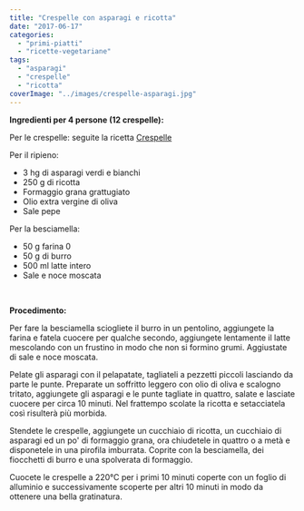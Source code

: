 ```yaml
---
title: "Crespelle con asparagi e ricotta"
date: "2017-06-17"
categories: 
  - "primi-piatti"
  - "ricette-vegetariane"
tags: 
  - "asparagi"
  - "crespelle"
  - "ricotta"
coverImage: "../images/crespelle-asparagi.jpg"
---
```


**Ingredienti per 4 persone (12 crespelle):**

Per le crespelle: seguite la ricetta [Crespelle](https://cucinadalnord.it/crespelle/)

Per il ripieno:

- 3 hg di asparagi verdi e bianchi
- 250 g di ricotta
- Formaggio grana grattugiato
- Olio extra vergine di oliva
- Sale pepe

Per la besciamella:

- 50 g farina 0
- 50 g di burro
- 500 ml latte intero
- Sale e noce moscata

 

**Procedimento:**

Per fare la besciamella sciogliete il burro in un pentolino, aggiungete la farina e fatela cuocere per qualche secondo, aggiungete lentamente il latte mescolando con un frustino in modo che non si formino grumi. Aggiustate di sale e noce moscata.

Pelate gli asparagi con il pelapatate, tagliateli a pezzetti piccoli lasciando da parte le punte. Preparate un soffritto leggero con olio di oliva e scalogno tritato, aggiungete gli asparagi e le punte tagliate in quattro, salate e lasciate cuocere per circa 10 minuti. Nel frattempo scolate la ricotta e setacciatela così risulterà più morbida.

Stendete le crespelle, aggiungete un cucchiaio di ricotta, un cucchiaio di asparagi ed un po' di formaggio grana, ora chiudetele in quattro o a metà e disponetele in una pirofila imburrata. Coprite con la besciamella, dei fiocchetti di burro e una spolverata di formaggio.

Cuocete le crespelle a 220°C per i primi 10 minuti coperte con un foglio di alluminio e successivamente scoperte per altri 10 minuti in modo da ottenere una bella gratinatura.

